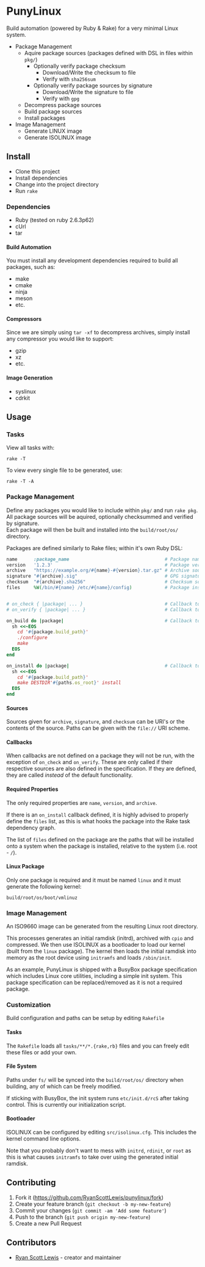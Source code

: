 # PunyLinux

Build automation (powered by Ruby & Rake) for a very minimal Linux system.

* Package Management
  * Aquire package sources (packages defined with DSL in files within `pkg/`)
    * Optionally verify package checksum
      * Download/Write the checksum to file
      * Verify with `sha256sum`
    * Optionally verify package sources by signature
      * Download/Write the signature to file
      * Verify with `gpg`
  * Decompress package sources
  * Build package sources
  * Install packages
* Image Management
  * Generate LINUX image
  * Generate ISOLINUX image

## Install

* Clone this project
* Install dependencies
* Change into the project directory
* Run `rake`

### Dependencies

* Ruby (tested on ruby 2.6.3p62)
* cUrl
* tar

#### Build Automation

You must install any development dependencies required to build all packages, such as:

* make
* cmake
* ninja
* meson
* etc.

#### Compressors

Since we are simply using `tar -xf` to decompress archives, simply install any compressor you would
like to support:

* gzip
* xz
* etc.

#### Image Generation

* syslinux
* cdrkit

## Usage

### Tasks

View all tasks with:

```
rake -T
```

To view every single file to be generated, use:

```
rake -T -A
```

### Package Management

Define any packages you would like to include within `pkg/` and run `rake pkg`.  
All package sources will be aquired, optionally checksummed and verified by signature.  
Each package will then be built and installed into the `build/root/os/` directory.

Packages are defined similarly to Rake files; within it's own Ruby DSL:

```rb
name      :package_name                                   # Package name
version   '1.2.3'                                         # Package version
archive   "https://example.org/#{name}-#{version}.tar.gz" # Archive source
signature "#{archive}.sig"                                # GPG signature source
checksum  "#{archive}.sha256"                             # Checksum source
files     %W(/bin/#{name} /etc/#{name}/config)            # Package install files


# on_check { |package| ... }                              # Callback to check this package's checksum
# on_verify { |package| ... }                             # Callback to verify this package's signature

on_build do |package|                                     # Callback to build this package
  sh <<~EOS
    cd '#{package.build_path}'
    ./configure
    make
  EOS
end

on_install do |package|                                   # Callback to install this package
  sh <<~EOS
    cd '#{package.build_path}'
    make DESTDIR'#{paths.os_root}' install
  EOS
end
```

#### Sources

Sources given for `archive`, `signature`, and `checksum` can be URI's or the contents of the source. 
Paths can be given with the `file://` URI scheme.

#### Callbacks

When callbacks are not defined on a package they will not be run, with the exception of `on_check`
and `on_verify`. These are only called if their respective sources are also defined in the
specification. If they are defined, they are called *instead* of the default functionality.

#### Required Properties

The only required properties are `name`, `version`, and `archive`.

If there is an `on_install` callback defined, it is highly advised to properly define the `files`
list, as this is what hooks the package into the Rake task dependency graph.

The list of `files` defined on the package are the paths that will be installed onto a system when
the package is installed, relative to the system (i.e. root - `/`).

#### Linux Package

Only one package is required and it must be named `linux` and it must generate the following kernel:

```
build/root/os/boot/vmlinuz
```

### Image Management

An ISO9660 image can be generated from the resulting Linux root directory.

This processes generates an initial ramdisk (initrd), archived with `cpio` and compressed. We then
use ISOLINUX as a bootloader to load our kernel (built from the `linux` package). The kernel then
loads the initial ramdisk into memory as the root device using `initramfs` and loads `/sbin/init`.

As an example, PunyLinux is shipped with a BusyBox package specification which includes Linux core
utilities, including a simple init system. This package specification can be replaced/removed
as it is not a required package.

### Customization

Build configuration and paths can be setup by editing `Rakefile`

#### Tasks

The `Rakefile` loads all `tasks/**/*.{rake,rb}` files and you can freely edit these files or add
your own.

#### File System

Paths under `fs/` will be synced into the `build/root/os/` directory when building, any of which can
be freely modified.

If sticking with BusyBox, the init system runs `etc/init.d/rcS` after taking control. This is
currently our initialization script.

#### Bootloader

ISOLINUX can be configured by editing `src/isolinux.cfg`. This includes the kernel command
line options.

Note that you probably don't want to mess with `initrd`, `rdinit`, or `root` as this is what causes
`initramfs` to take over using the generated initial ramdisk.

## Contributing

1. Fork it (<https://github.com/RyanScottLewis/punylinux/fork>)
2. Create your feature branch (`git checkout -b my-new-feature`)
3. Commit your changes (`git commit -am 'Add some feature'`)
4. Push to the branch (`git push origin my-new-feature`)
5. Create a new Pull Request

## Contributors

- [Ryan Scott Lewis](https://github.com/RyanScottLewis) - creator and maintainer


